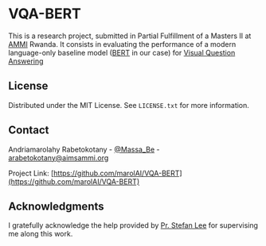 <div id="top"></div>

# VQA-BERT

This is a research project, submitted in Partial Fulfillment of a Masters II at [AMMI](https://aimsammi.org/) Rwanda. It consists in evaluating the performance of a modern language-only baseline model ([BERT](https://arxiv.org/pdf/1810.04805.pdf) in our case) for [Visual Question Answering](https://visualqa.org/)

<!-- LICENSE -->
## License

Distributed under the MIT License. See `LICENSE.txt` for more information.

<!--<p align="right">(<a href="#top">back to top</a>)</p>-->



<!-- CONTACT -->
## Contact

Andriamarolahy Rabetokotany - [@Massa_Be](https://twitter.com/Massa_Be) - arabetokotany@aimsammi.org

Project Link: [https://github.com/marolAI/VQA-BERT](https://github.com/marolAI/VQA-BERT)

<!--<p align="right">(<a href="#top">back to top</a>)</p>-->



<!-- ACKNOWLEDGMENTS -->
## Acknowledgments

I gratefully acknowledge the help provided by [Pr. Stefan Lee](https://web.engr.oregonstate.edu/~leestef/) for supervising me along this work.


<!--<p align="right">(<a href="#top">back to top</a>)</p>-->
